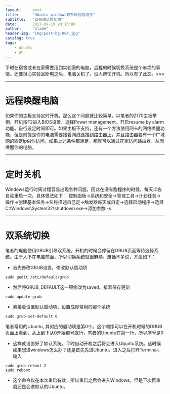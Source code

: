 ```yaml
---
layout:     post
title:      "Ubuntu windows双系统远程切换"
subtitle:   "双系统远程切换"
date:       2017-09-19 20:13:00
author:     "slade"
header-img: "img/post-bg-004.jpg"
catalog: true
tags:
    - ubuntu
    - 杂
---
```


平时在宿舍或者在家需要用到实验室的电脑，远程的时候切换系统是个麻烦的事情。还要担心实验室断电之后，电脑关机了。没人帮忙开机。所以有了此文。×××
***
# 远程唤醒电脑
如果你的主板支持定时开机，那么这个问题就比较简单。以笔者的Z170主板举例，开机按F2进入BIOS设置，选择Power management。开启resume by alarm功能。自行设定时间即可。如果主板不支持，还有一个方法使用网卡的网络唤醒功能，但是前提是你的电脑需要接着网线连接到路由器上，并且路由器要有一个广域网的固定ip供你访问。如果上述条件都满足，那就可以通过在家访问路由器，从而唤醒你的电脑。
***
# 定时关机
Windows运行时间过程容易出现各种问题，因此在没有跑程序的时候，每天半夜自动重启一次。具体做法如下：
控制面板->系统和安全->管理工具->计划任务->操作->创建基本任务->名称描述自己定->触发器每天或自定->选择启动程序->选择C:\Windows\System32\shutdown.exe->添加参数 -s
***
# 双系统切换
笔者的电脑使用GRUB引导双系统，开机的时候会停留在GRUB页面等待选择系统。由于人不在电脑前面，所以切换系统就很麻烦。废话不多说，方法如下：
- 首先修改GRUB设置，修改默认启动项
```shell
sudo gedit /etc/default/grub 
```
- 然后将GRUB_DEFAULT这一项修改为saved，接着保存更新
```shell
sudo update-grub 
```
- 紧接着设置默认启动项，设置成你常用的那个系统
```shell
sudo grub-set-default 0
```
笔者常用的Ubuntu, 其对应的启动项是第0个。这个顺序可以在开机时候的GRUB页面上看到，从上到下从0开始编号就行，笔者的Ubuntu在第一行，所以序号是0
- 这样就设置好了默认系统。平时自动开机之后将会进入Ubuntu系统。这时候如果想进windows怎么办？还是首先先进Ubuntu，进入之后打开Terminal。输入
```shell
sudo grub-reboot 2
sudo reboot
```
- 这个命令仅在本次重启有效，所以重启之后会进入Windows。但是下次再重启还是会进默认的Ubuntu。
